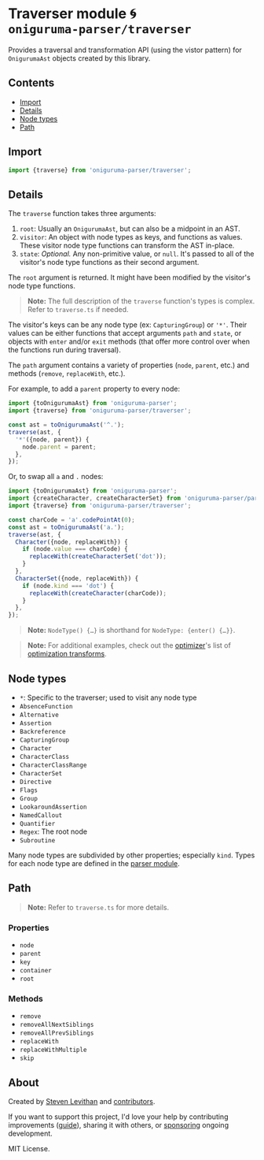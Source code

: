 # Traverser module 🌀<br>`oniguruma-parser/traverser`

Provides a traversal and transformation API (using the vistor pattern) for `OnigurumaAst` objects created by this library.

## Contents

- [Import](#import)
- [Details](#details)
- [Node types](#node-types)
- [Path](#path)

## Import

```js
import {traverse} from 'oniguruma-parser/traverser';
```

## Details

The `traverse` function takes three arguments:

1. `root`: Usually an `OnigurumaAst`, but can also be a midpoint in an AST.
2. `visitor`: An object with node types as keys, and functions as values. These visitor node type functions can transform the AST in-place.
3. `state`: *Optional.* Any non-primitive value, or `null`. It's passed to all of the visitor's node type functions as their second argument.

The `root` argument is returned. It might have been modified by the visitor's node type functions.

> **Note:** The full description of the `traverse` function's types is complex. Refer to `traverse.ts` if needed.

The visitor's keys can be any node type (ex: `CapturingGroup`) or `'*'`. Their values can be either functions that accept arguments `path` and `state`, or objects with `enter` and/or `exit` methods (that offer more control over when the functions run during traversal).

The `path` argument contains a variety of properties (`node`, `parent`, etc.) and methods (`remove`, `replaceWith`, etc.).

For example, to add a `parent` property to every node:

```js
import {toOnigurumaAst} from 'oniguruma-parser';
import {traverse} from 'oniguruma-parser/traverser';

const ast = toOnigurumaAst('^.');
traverse(ast, {
  '*'({node, parent}) {
    node.parent = parent;
  },
});
```

Or, to swap all `a` and `.` nodes:

```js
import {toOnigurumaAst} from 'oniguruma-parser';
import {createCharacter, createCharacterSet} from 'oniguruma-parser/parser';
import {traverse} from 'oniguruma-parser/traverser';

const charCode = 'a'.codePointAt(0);
const ast = toOnigurumaAst('a.');
traverse(ast, {
  Character({node, replaceWith}) {
    if (node.value === charCode) {
      replaceWith(createCharacterSet('dot'));
    }
  },
  CharacterSet({node, replaceWith}) {
    if (node.kind === 'dot') {
      replaceWith(createCharacter(charCode));
    }
  },
});
```

> **Note:** `NodeType() {…}` is shorthand for `NodeType: {enter() {…}}`.

> **Note:** For additional examples, check out the [optimizer](https://github.com/slevithan/oniguruma-parser/blob/main/src/optimizer/README.md)'s list of [optimization transforms](https://github.com/slevithan/oniguruma-parser/tree/main/src/optimizer/transforms).

## Node types

- `*`: Specific to the traverser; used to visit any node type
- `AbsenceFunction`
- `Alternative`
- `Assertion`
- `Backreference`
- `CapturingGroup`
- `Character`
- `CharacterClass`
- `CharacterClassRange`
- `CharacterSet`
- `Directive`
- `Flags`
- `Group`
- `LookaroundAssertion`
- `NamedCallout`
- `Quantifier`
- `Regex`: The root node
- `Subroutine`

Many node types are subdivided by other properties; especially `kind`. Types for each node type are defined in the [parser module](https://github.com/slevithan/oniguruma-parser/blob/main/src/parser/README.md).

## Path

> **Note:** Refer to `traverse.ts` for more details.

### Properties

- `node`
- `parent`
- `key`
- `container`
- `root`

### Methods

- `remove`
- `removeAllNextSiblings`
- `removeAllPrevSiblings`
- `replaceWith`
- `replaceWithMultiple`
- `skip`

## About

Created by [Steven Levithan](https://github.com/slevithan) and [contributors](https://github.com/slevithan/oniguruma-parser/graphs/contributors).

If you want to support this project, I'd love your help by contributing improvements ([guide](https://github.com/slevithan/oniguruma-parser/blob/main/CONTRIBUTING.md)), sharing it with others, or [sponsoring](https://github.com/sponsors/slevithan) ongoing development.

MIT License.
